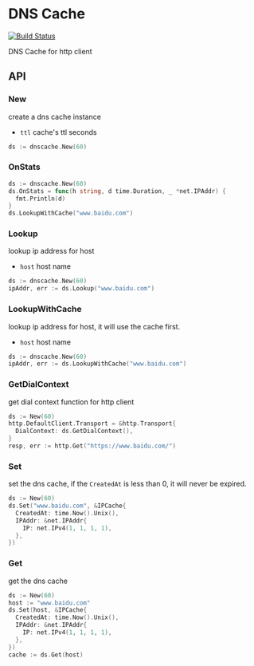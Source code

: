 # DNS Cache

[![Build Status](https://travis-ci.org/vicanso/dnscache.svg?branch=master)](https://travis-ci.org/vicanso/dnscache)

DNS Cache for http client

## API

### New

create a dns cache instance

- `ttl` cache's ttl seconds

```go
ds := dnscache.New(60)
```

### OnStats

```go
ds := dnscache.New(60)
ds.OnStats = func(h string, d time.Duration, _ *net.IPAddr) {
  fmt.Println(d)
}
ds.LookupWithCache("www.baidu.com")
```

### Lookup

lookup ip address for host

- `host` host name

```go
ds := dnscache.New(60)
ipAddr, err := ds.Lookup("www.baidu.com")
```

### LookupWithCache

lookup ip address for host, it will use the cache first.

- `host` host name

```go
ds := dnscache.New(60)
ipAddr, err := ds.LookupWithCache("www.baidu.com")
```

### GetDialContext

get dial context function for http client

```go
ds := New(60)
http.DefaultClient.Transport = &http.Transport{
  DialContext: ds.GetDialContext(),
}
resp, err := http.Get("https://www.baidu.com/")
```

### Set

set the dns cache, if the `CreatedAt` is less than 0, it will never be expired.

```go
ds := New(60)
ds.Set("www.baidu.com", &IPCache{
  CreatedAt: time.Now().Unix(),
  IPAddr: &net.IPAddr{
    IP: net.IPv4(1, 1, 1, 1),
  },
})
```

### Get

get the dns cache

```go
ds := New(60)
host := "www.baidu.com"
ds.Set(host, &IPCache{
  CreatedAt: time.Now().Unix(),
  IPAddr: &net.IPAddr{
    IP: net.IPv4(1, 1, 1, 1),
  },
})
cache := ds.Get(host)
```